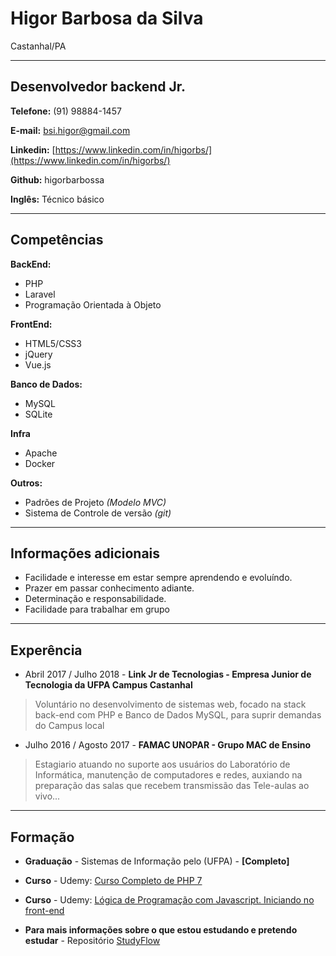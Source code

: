 # Higor Barbosa da Silva
Castanhal/PA

---

## Desenvolvedor backend Jr.


**Telefone:** (91) 98884-1457

**E-mail:** bsi.higor@gmail.com

**Linkedin:** [https://www.linkedin.com/in/higorbs/](https://www.linkedin.com/in/higorbs/)

**Github:** higorbarbossa

**Inglês:** Técnico básico


---

## Competências

**BackEnd:**
* PHP
* Laravel
* Programação Orientada à Objeto


**FrontEnd:**
* HTML5/CSS3
* jQuery
* Vue.js


**Banco de Dados:**
* MySQL
* SQLite



**Infra**
* Apache
* Docker


**Outros:**
* Padrões de Projeto *(Modelo MVC)*
* Sistema de Controle de versão *(git)*


---

## Informações adicionais

* Facilidade e interesse em estar sempre aprendendo e evoluíndo.
* Prazer em passar conhecimento adiante.
* Determinação e responsabilidade.
* Facilidade para trabalhar em grupo

---

## Experência 


* Abril 2017 / Julho 2018 - **Link Jr de Tecnologias - Empresa Junior de Tecnologia da UFPA Campus Castanhal**
> Voluntário no desenvolvimento de sistemas web, focado na stack back-end com PHP e Banco de Dados MySQL, para suprir demandas do Campus local

* Julho 2016 / Agosto 2017 - **FAMAC UNOPAR - Grupo MAC de Ensino**
> Estagiario atuando no suporte aos usuários do Laboratório de Informática, manutenção de computadores e redes, auxiando na preparação das salas que recebem transmissão das Tele-aulas ao vivo...


---

## Formação

* **Graduação** - Sistemas de Informação pelo (UFPA) - **[Completo]**

* **Curso** - Udemy: [Curso Completo de PHP 7](https://www.udemy.com/curso-php-7-online/)
* **Curso** - Udemy: [Lógica de Programação com Javascript. Iniciando no front-end](https://www.udemy.com/logica-de-programacao-com-javascript-iniciando-no-frontend/)


* **Para mais informações sobre o que estou estudando e pretendo estudar** - Repositório [StudyFlow](https://github.com/higorbarbossa/StudyFlow)